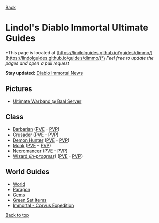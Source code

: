 [Back](../)

# Lindol's Diablo Immortal Ultimate Guides

*This page is located at [https://lindolguides.github.io/guides/dimmo/](https://lindolguides.github.io/guides/dimmo/)*\
*Feel free to update the pages and open a pull request*

**Stay updated:** [Diablo Immortal News](https://news.blizzard.com/en-us/diablo-immortal/)


## Pictures
- [Ultimate Warband @ Baal Server](./pix/)

## Class
- [Barbarian](./barbarian/)  ([PVE](./barbarian/#pve) - [PVP](./barbarian/#pvp))
- [Crusader](./crusader/) ([PVE](./crusader/#pve) - [PVP](./crusader/#pvp))
- [Demon Hunter](./dh/) ([PVE](./dh/#pve) - [PVP](./dh/#pvp))
- [Monk](./monk/) ([PVE](./monk/#pve) - [PVP](./monk/#pvp))
- [Necromancer](./necro/) ([PVE](./necro/#pve) - [PVP](./necro/#pvp))
- [Wizard *(in-progress)*](./wizard/) ([PVE](./wizard/#pve) - [PVP](./wizard/#pvp))

## World Guides
- [World](./world/)
- [Paragon](./paragon/)
- [Gems](./gems/)
- [Green Set Items](./greens/)
- [Immortal - Corvus Expedition](./corvus/)


[Back to top](./#)
